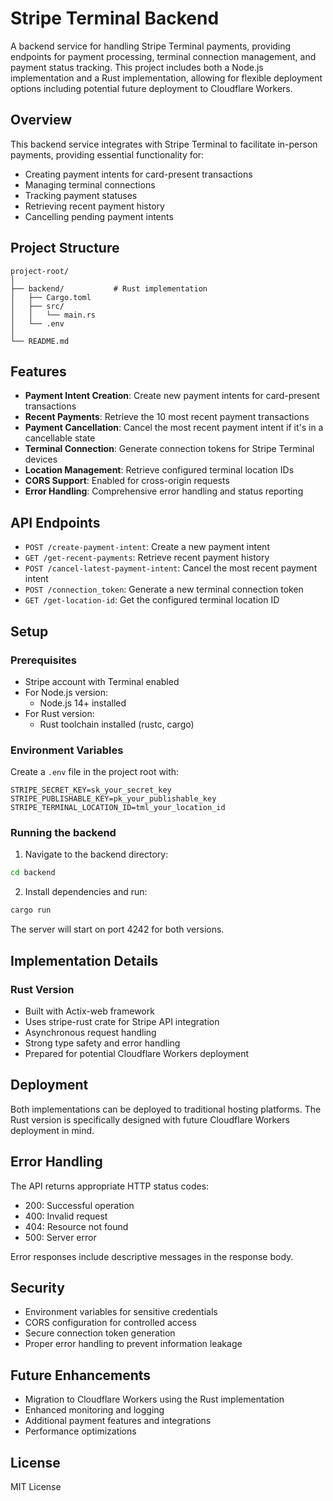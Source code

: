 # Stripe Terminal Backend

A backend service for handling Stripe Terminal payments, providing endpoints for payment processing, terminal connection management, and payment status tracking. This project includes both a Node.js implementation and a Rust implementation, allowing for flexible deployment options including potential future deployment to Cloudflare Workers.

## Overview

This backend service integrates with Stripe Terminal to facilitate in-person payments, providing essential functionality for:
- Creating payment intents for card-present transactions
- Managing terminal connections
- Tracking payment statuses
- Retrieving recent payment history
- Cancelling pending payment intents

## Project Structure

```
project-root/
│
├── backend/           # Rust implementation
│   ├── Cargo.toml
│   ├── src/
│   │   └── main.rs
│   └── .env
│
└── README.md
```

## Features

- **Payment Intent Creation**: Create new payment intents for card-present transactions
- **Recent Payments**: Retrieve the 10 most recent payment transactions
- **Payment Cancellation**: Cancel the most recent payment intent if it's in a cancellable state
- **Terminal Connection**: Generate connection tokens for Stripe Terminal devices
- **Location Management**: Retrieve configured terminal location IDs
- **CORS Support**: Enabled for cross-origin requests
- **Error Handling**: Comprehensive error handling and status reporting

## API Endpoints

- `POST /create-payment-intent`: Create a new payment intent
- `GET /get-recent-payments`: Retrieve recent payment history
- `POST /cancel-latest-payment-intent`: Cancel the most recent payment intent
- `POST /connection_token`: Generate a new terminal connection token
- `GET /get-location-id`: Get the configured terminal location ID

## Setup

### Prerequisites

- Stripe account with Terminal enabled
- For Node.js version:
  - Node.js 14+ installed
- For Rust version:
  - Rust toolchain installed (rustc, cargo)

### Environment Variables

Create a `.env` file in the project root with:

```env
STRIPE_SECRET_KEY=sk_your_secret_key
STRIPE_PUBLISHABLE_KEY=pk_your_publishable_key
STRIPE_TERMINAL_LOCATION_ID=tml_your_location_id
```

### Running the backend

1. Navigate to the backend directory:
```bash
cd backend
```

2. Install dependencies and run:
```bash
cargo run
```

The server will start on port 4242 for both versions.

## Implementation Details

### Rust Version
- Built with Actix-web framework
- Uses stripe-rust crate for Stripe API integration
- Asynchronous request handling
- Strong type safety and error handling
- Prepared for potential Cloudflare Workers deployment

## Deployment

Both implementations can be deployed to traditional hosting platforms. The Rust version is specifically designed with future Cloudflare Workers deployment in mind.

## Error Handling

The API returns appropriate HTTP status codes:
- 200: Successful operation
- 400: Invalid request
- 404: Resource not found
- 500: Server error

Error responses include descriptive messages in the response body.

## Security

- Environment variables for sensitive credentials
- CORS configuration for controlled access
- Secure connection token generation
- Proper error handling to prevent information leakage

## Future Enhancements

- Migration to Cloudflare Workers using the Rust implementation
- Enhanced monitoring and logging
- Additional payment features and integrations
- Performance optimizations


## License

MIT License